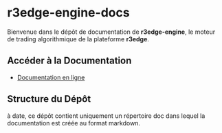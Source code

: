 # r3edge-engine-docs

Bienvenue dans le dépôt de documentation de **r3edge-engine**, le moteur de trading algorithmique de la plateforme **r3edge**.

## Accéder à la Documentation

- [Documentation en ligne](https://dsissoko.github.io/r3edge-engine-docs/)

## Structure du Dépôt

à date, ce dépôt contient uniquement un répertoire doc dans lequel la documentation est créée au format markdown.


